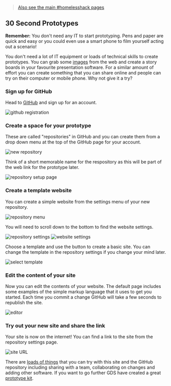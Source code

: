 > [Also see the main #homelesshack pages](homelesshack.github.io)

## 30 Second Prototypes

**Remember:** You don't need any IT to start prototyping. Pens and paper are quick and easy or you could even use a smart phone to film yourself acting out a scenario!

You don't need a lot of IT equipment or loads of technical skills to create prototypes. You can grab some [images](https://www.google.co.uk/search?q=smartphone+vector+free+download&tbm=isch) from the web and create a story boards in your favourite presentation software. For a similar amount of effort you can create something that you can share online and people can try on their computer or mobile phone. Why not give it a try?

### Sign up for GitHub

Head to [GitHub](https://github.com) and sign up for an account.

![github registration](Slide1.png)

### Create a space for your prototype

These are called "repositories" in GitHub and you can create them from a drop down menu at the top of the GitHub page for your account.

![new repository](Slide2.png)

Think of a short memorable name for the respository as this will be part of the web link for the prototype later.

![repository setup page](Slide3.png)

### Create a template website

You can create a simple website from the settings menu of your new repository.

![repository menu](Slide4.png)

You will need to scroll down to the bottom to find the website settings.

![repository settings](Slide5.png)
![website settings](Slide6.png)

Choose a template and use the button to create a basic site. You can change the template in the repository settings if you change your mind later.

![select template](Slide7.png)

### Edit the content of your site
Now you can edit the contents of your website. The default page includes some examples of the simple markup language that it uses to get you started. Each time you commit a change GitHub will take a few seconds to republish the site.

![editor](Slide8.png)

### Try out your new site and share the link
Your site is now on the internet! You can find a link to the site from the repository settings page.

![site URL](Slide9.png)

There are [loads of things](https://pages.github.com/) that you can try with this site and the GitHub repository including sharing with a team, collaborating on changes and adding other software. If you want to go further GDS have created a great [prototype kit](https://govuk-prototype-kit.herokuapp.com/docs/install/introduction).
